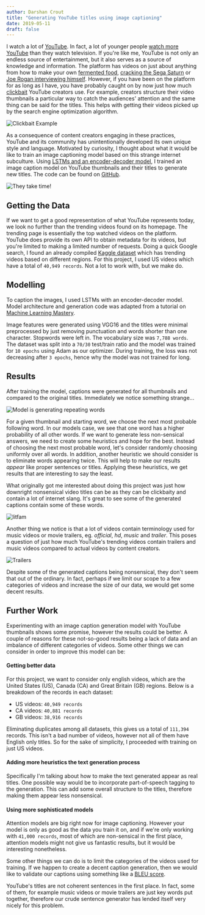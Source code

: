 ```yaml
---
author: Darshan Crout
title: "Generating YouTube titles using image captioning"
date: 2019-05-11
draft: false
---
```


I watch a lot of [YouTube](https://www.youtube.com/). In fact, a lot of younger people [watch more YouTube](https://www.thinkwithgoogle.com/consumer-insights/video-trends-where-audience-watching/)
than they watch television. If you're like me, YouTube is not only an endless source of entertainment, but it also serves as a source of knowledge and information. The platform has videos on
just about anything from how to make your own [fermented food](https://www.youtube.com/watch?v=zx8pYMkkKXg), [cracking the Sega Saturn](https://www.youtube.com/watch?v=jOyfZex7B3E) or
[Joe Rogan interviewing himself](https://www.youtube.com/watch?v=-xY_D8SMNtE). However, if you have been on the platform for as long as I have, you have probably caught on by now
just how much [clickbait](https://en.wikipedia.org/wiki/Clickbait) YouTube creators use. For example, creators structure their video thumbnails a particular way to catch the audiences'
attention and the same thing can be said for the titles. This helps with getting their videos picked up by the search engine optimization algorithm.

![Clickbait Example](/post/images/caption_generation/clickbait.png)

As a consequence of content creators engaging in these practices, YouTube and its community has unintentionally developed its own unique style and language.
Motivated by curiosity, I thought about what it would be like to train an image captioning model based on this strange internet subculture. Using
[LSTMs and an encoder-decoder model](https://arxiv.org/abs/1708.02043), I trained an image caption model on YouTube thumbnails and their titles to generate new titles.
The code can be found on [GitHub](https://github.com/dtcrout/yt-title-generator).

![They take time!](/post/images/caption_generation/koji.png)

## Getting the Data

If we want to get a good representation of what YouTube represents today, we look no further than the trending videos found on its homepage. The trending page is essentially the top
watched videos on the platform. YouTube does provide its own API to obtain metadata for its videos, but you're limited to making a limited number of requests. Doing a quick Google
search, I found an already compiled [Kaggle dataset](https://www.kaggle.com/datasnaek/youtube-new/version/114) which has trending videos based on different regions. For this project,
I used US videos which have a total of `40,949 records`. Not a lot to work with, but we make do.

## Modelling

To caption the images, I used LSTMs with an encoder-decoder model. Model architecture and generation code was adapted from a tutorial on
[Machine Learning Mastery](https://machinelearningmastery.com/develop-a-deep-learning-caption-generation-model-in-python/).

Image features were generated using VGG16 and the titles were minimal preprocessed by just removing punctuation and words shorter than one character.
Stopwords were left in. The vocabulary size was `7,788 words`. The dataset was split into a `70/30` test/train ratio and the model was trained for
`10 epochs` using Adam as our optimizer. During training, the loss was not decreasing after `3 epochs`, hence why the model was not trained for long.

## Results

After training the model, captions were generated for all thumbnails and compared to the original titles. Immediately we notice
something strange...

![Model is generating repeating words](/post/images/caption_generation/repeated.png)

For a given thumbnail and starting word, we choose the next most probable following word. In our models case, we see that one word has a higher
probability of all other words. If we want to generate less non-sensical answers, we need to create some heuristics and hope for the best. Instead of choosing the next most
probable word, let's consider randomly choosing uniformly over all words. In addition, another heuristic we should consider is to eliminate words appearing twice. This will help to make
our results _appear_ like proper sentences or titles. Applying these heuristics, we get results that are interesting to say the least.

What originally got me interested about doing this project was just how downright nonsensical video titles can be as they can be clickbaity and contain a lot of internet slang. It's great to
see some of the generated captions contain some of these words.

![litfam](/post/images/caption_generation/litfam.png)

Another thing we notice is that a lot of videos contain terminology used for music videos or movie trailers, eg. _official_, _hd_, _music_ and _trailer_. This poses a question
of just how much YouTube's trending videos contain trailers and music videos compared to actual videos by content creators.

![Trailers](/post/images/caption_generation/trailers.png)

Despite some of the generated captions being nonsensical, they don't seem that out of the ordinary. In fact, perhaps if we limit our scope to a few categories of videos and
increase the size of our data, we would get some decent results.

## Further Work

Experimenting with an image caption generation model with YouTube thumbnails shows some promise, however the results could be better. A couple of reasons for these not-so-good results
being a lack of data and an imbalance of different categories of videos. Some other things we can consider in order to improve this model can be:

#### Getting better data

For this project, we want to consider only english videos, which are the United States (US), Canada (CA) and Great Britain (GB) regions. Below is a breakdown of the records
in each dataset:

* US videos: `40,949 records`
* CA videos: `40,881 records`
* GB videos: `38,916 records`

Eliminating duplicates among all datasets, this gives us a total of `111,394` records. This isn't a bad number of videos, however not all of them have English only titles.
So for the sake of simplicity, I proceeded with training on just US videos.

#### Adding more heuristics the text generation process

Specifically I'm talking about how to make the text generated appear as real titles. One possible way would be to incorporate part-of-speech tagging to the generation.
This can add some overall structure to the titles, therefore making them appear less nonsensical.

#### Using more sophisticated models
Attention models are big right now for image captioning. However your model is only as good as the data you train it on, and if we're only working with `41,000 records`,
most of which are non-sensical in the first place, attention models might not give us fantastic results, but it would be interesting nonetheless.

Some other things we can do is to limit the categories of the videos used for training. If we happen to create a decent caption generation,
then we would like to validate our captions using something like a [BLEU score](https://en.wikipedia.org/wiki/BLEU).

YouTube's titles are not coherent sentences in the first place. In fact, some of them, for example music videos or movie trailers are just key words put together, therefore
our crude sentence generator has lended itself very nicely for this problem.
